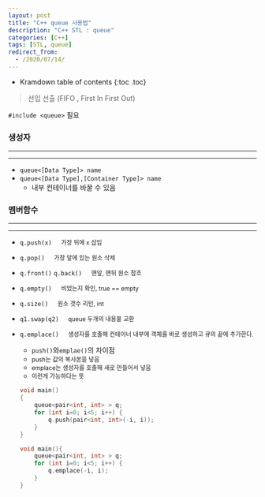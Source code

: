 ```yaml
---
layout: post
title: "C++ queue 사용법"
description: "C++ STL : queue"
categories: [C++]
tags: [STL, queue]
redirect_from:
  - /2020/07/14/
---
```

  <style>
    .small{
      font-size:12px;
    }
    .normal{
      font-size:12px;
      margin-left:15px;
    }
  </style>
* Kramdown table of contents
{:toc .toc}

> 선입 선출 (FIFO , First In First Out)

`#include <queue>` 필요

### 생성자
----------------
----------------
* `queue<[Data Type]> name`
* `queue<[Data Type],[Container Type]> name`
  - 내부 컨테이너를 바꿀 수 있음

### 멤버함수
----------------
----------------
* `q.push(x)` <span class="normal"> 가장 뒤에 x 삽입</span>
* `q.pop()` <span class="normal">가장 앞에 있는 원소 삭제<span>
* `q.front()` `q.back()`  <span class="normal">맨앞, 맨뒤 원소 참조</span>
* `q.empty()` <span class="normal">비었는지 확인, true == empty</span>
* `q.size()`  <span class="normal">원소 갯수 리턴, int </span>

* `q1.swap(q2)`  <span class="normal">queue 두개의 내용물 교환</span>

* `q.emplace()` <span class="normal"> 생성자를 호출해 컨테이너 내부에 객체를 바로 생성하고 큐의 끝에 추가한다.</span>
  - `push()`와`emplae()`의 차이점
  - <span class="small">push는 값의 복사본을 넣음<span>
  - <span class="small">emplace는 생성자를 호출해 새로 만들어서 넣음<span>
  - <span class="small">이런게 가능하다는 뜻<span>
  ~~~ c++  
  void main()
  {
      queue<pair<int, int> > q;
      for (int i=0; i<5; i++) {
          q.push(pair<int, int>(-i, i));
      }
  }
  ~~~
  ~~~ c++
  void main(){
      queue<pair<int, int> > q;
      for (int i=0; i<5; i++) {
          q.emplace(-i, i);
      }
  }
  ~~~